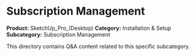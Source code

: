 # Subscription Management

**Product:** SketchUp_Pro_(Desktop)
**Category:** Installation & Setup
**Subcategory:** Subscription Management

This directory contains Q&A content related to this specific subcategory.
